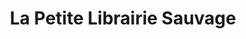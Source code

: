---
title: "La Petite Librairie Sauvage"
url: /la-croisille-sur-briance/la-petite-librairie-sauvage/
shop: Bücher
---